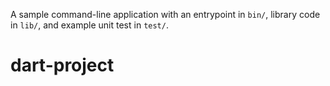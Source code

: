 A sample command-line application with an entrypoint in `bin/`, library code
in `lib/`, and example unit test in `test/`.
# dart-project
